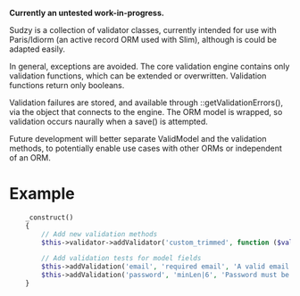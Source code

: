 **Currently an untested work-in-progress.**

Sudzy is a collection of validator classes, currently intended for use with Paris/Idiorm (an active record ORM used with Slim), although is could be adapted easily.

In general, exceptions are avoided. The core validation engine contains only validation functions, which can be extended or overwritten. Validation functions return only booleans.

Validation failures are stored, and available through ::getValidationErrors(), via the object that connects to the engine. The ORM model is wrapped, so validation occurs naurally when a save() is attempted.

Future development will better separate ValidModel and the validation methods, to potentially enable use cases with other ORMs or independent of an ORM.

# Example

```php
    _construct()
    {
        // Add new validation methods
        $this->validator->addValidator('custom_trimmed', function ($val, $params) {return trim($val) === $val;});

        // Add validation tests for model fields
        $this->addValidation('email', 'required email', 'A valid email address is required');
        $this->addValidation('password', 'minLen|6', 'Password must be at least 6 characters');
    }
```
